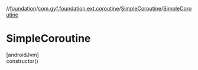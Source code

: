 //[foundation](../../../index.md)/[com.gyf.foundation.ext.coroutine](../index.md)/[SimpleCoroutine](index.md)/[SimpleCoroutine](-simple-coroutine.md)

# SimpleCoroutine

[androidJvm]\
constructor()